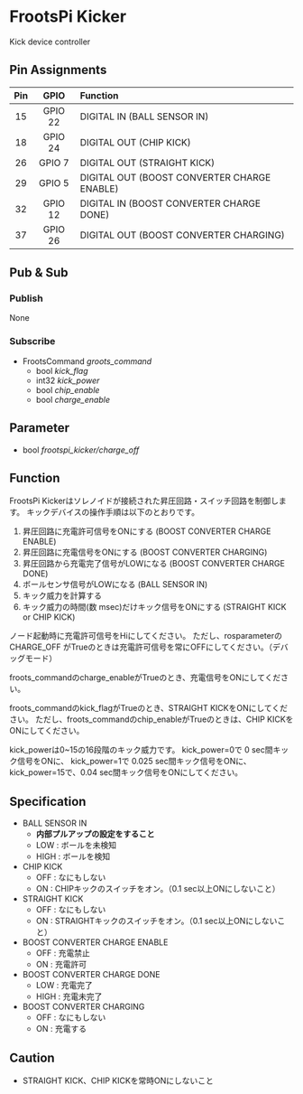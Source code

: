 # FrootsPi Kicker

Kick device controller

## Pin Assignments

|Pin|GPIO|Function|
|:---:|:---:|:---|
|15|GPIO 22|DIGITAL IN (BALL SENSOR IN)|
|18|GPIO 24|DIGITAL OUT (CHIP KICK)|
|26|GPIO 7 |DIGITAL OUT (STRAIGHT KICK)|
|29|GPIO 5 |DIGITAL OUT (BOOST CONVERTER CHARGE ENABLE)|
|32|GPIO 12|DIGITAL IN (BOOST CONVERTER CHARGE DONE)|
|37|GPIO 26|DIGITAL OUT (BOOST CONVERTER CHARGING)|

## Pub & Sub

### Publish

None

### Subscribe

- FrootsCommand *groots_command*
  - bool *kick_flag*
  - int32 *kick_power*
  - bool *chip_enable*
  - bool *charge_enable*

## Parameter

- bool *frootspi_kicker/charge_off*

## Function

FrootsPi Kickerはソレノイドが接続された昇圧回路・スイッチ回路を制御します。
キックデバイスの操作手順は以下のとおりです。

1. 昇圧回路に充電許可信号をONにする (BOOST CONVERTER CHARGE ENABLE)
1. 昇圧回路に充電信号をONにする (BOOST CONVERTER CHARGING)
1. 昇圧回路から充電完了信号がLOWになる (BOOST CONVERTER CHARGE DONE)
1. ボールセンサ信号がLOWになる (BALL SENSOR IN)
1. キック威力を計算する
1. キック威力の時間(数 msec)だけキック信号をONにする (STRAIGHT KICK or CHIP KICK)

ノード起動時に充電許可信号をHiにしてください。
ただし、rosparameterのCHARGE_OFF がTrueのときは充電許可信号を常にOFFにしてください。（デバッグモード）

froots_commandのcharge_enableがTrueのとき、充電信号をONにしてください。

froots_commandのkick_flagがTrueのとき、STRAIGHT KICKをONにしてください。
ただし、froots_commandのchip_enableがTrueのときは、CHIP KICKをONにしてください。

kick_powerは0~15の16段階のキック威力です。
kick_power=0で 0 sec間キック信号をONに、
kick_power=1で 0.025 sec間キック信号をONに、
kick_power=15で、0.04 sec間キック信号をONにしてください。


## Specification
- BALL SENSOR IN
  - **内部プルアップの設定をすること**
  - LOW : ボールを未検知
  - HIGH : ボールを検知
- CHIP KICK
  - OFF : なにもしない
  - ON : CHIPキックのスイッチをオン。（0.1 sec以上ONにしないこと）
- STRAIGHT KICK
  - OFF : なにもしない
  - ON : STRAIGHTキックのスイッチをオン。（0.1 sec以上ONにしないこと）
- BOOST CONVERTER CHARGE ENABLE
  - OFF : 充電禁止
  - ON : 充電許可
- BOOST CONVERTER CHARGE DONE
  - LOW : 充電完了
  - HIGH : 充電未完了
- BOOST CONVERTER CHARGING
  - OFF : なにもしない
  - ON : 充電する

## Caution

- STRAIGHT KICK、CHIP KICKを常時ONにしないこと

